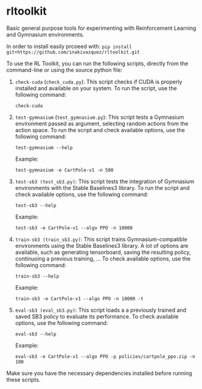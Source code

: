 # rltoolkit
Basic general purpose tools for experimenting with Reinforcement Learning and Gymnasium environments.

In order to install easily prcoeed with:
    ```
    pip install git+https://github.com/inakivazquez/rltoolkit.git
    ```

To use the RL Toolkit, you can run the following scripts, directly from the command-line or using the source python file:

1. `check-cuda` (`check_cuda.py`): This script checks if CUDA is properly installed and available on your system. To run the script, use the following command:
    ```
    check-cuda
    ```

2. `test-gymnasium` (`test_gymnasium.py`): This script tests a Gymnasium environment passed as argument, selecting random actions from the action space. To run the script and check available options, use the following command:
    ```
    test-gymnasium --help
    ```
    Example:
    ```
    test-gymnasium -e CartPole-v1 -n 500
    ```

3. `test-sb3 (test_sb3.py)`: This script tests the integration of Gymnasium environments with the Stable Baselines3 library. To run the script and check available options, use the following command:
    ```
    test-sb3 --help
    ```
    Example:
    ```
    test-sb3 -e CartPole-v1 --algo PPO -n 10000
    ```

3. `train-sb3 (train_sb3.py)`: This script trains Gymnasium-compatible environments using  the Stable Baselines3 library. A lot of options are available, such as generating tensorboard, saving the resulting policy, continuoing a previous training, ... To check available options, use the following command:
    ```
    train-sb3 --help
    ```
    Example:
    ```
    train-sb3 -e CartPole-v1 --algo PPO -n 10000 -t
    ```

3. `eval-sb3 (eval_sb3.py)`: This script loads a a previously trained and saved SB3 policy to evaluate its performance. To check available options, use the following command:
    ```
    eval-sb3 --help
    ```
    Example:
    ```
    eval-sb3 -e CartPole-v1 --algo PPO -p policies/cartpole_ppo.zip -n 100
    ```
Make sure you have the necessary dependencies installed before running these scripts.
